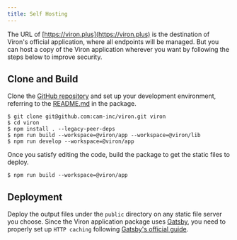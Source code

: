 ```yaml
---
title: Self Hosting
---
```


The URL of [https://viron.plus](https://viron.plus) is the destination of Viron's official application, where all endpoints will be managed. But you can host a copy of the Viron application wherever you want by following the steps below to improve security.

## Clone and Build
Clone the [GitHub repository](https://github.com/cam-inc/viron) and set up your development environment, referring to the [README.md](https://github.com/cam-inc/viron/tree/develop/packages/app) in the package.

```shell
$ git clone git@github.com:cam-inc/viron.git viron
$ cd viron
$ npm install . --legacy-peer-deps
$ npm run build --workspace=@viron/app --workspace=@viron/lib
$ npm run develop --workspace=@viron/app
```

Once you satisfy editing the code, build the package to get the static files to deploy.

```shell
$ npm run build --workspace=@viron/app
```

## Deployment
Deploy the output files under the `public` directory on any static file server you choose. Since the Viron application package uses [Gatsby](https://www.gatsbyjs.com/), you need to properly set up `HTTP caching` following [Gatsby's official guide](https://www.gatsbyjs.com/docs/caching/).
